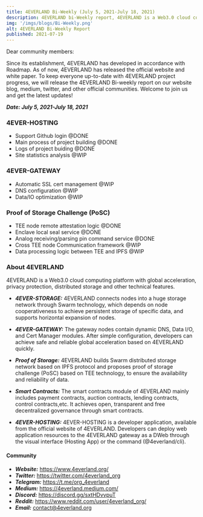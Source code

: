 ```yaml
---
title: 4EVERLAND Bi-Weekly (July 5, 2021-July 18, 2021)
description: 4EVERLAND bi-Weekly report, 4EVERLAND is a Web3.0 cloud computing platform with global acceleration, privacy protection, distributed storage and other technical features.
img: '/imgs/blogs/Bi-Weekly.png'
alt: 4EVERLAND Bi-Weekly Report
published: 2021-07-19
---
```


Dear community members:

Since its establishment, 4EVERLAND has developed in accordance with Roadmap. As of now, 4EVERLAND has released the official website and white paper. To keep everyone up-to-date with 4EVERLAND project progress, we will release the 4EVERLAND Bi-weekly report on our website blog, medium, twitter, and other official communities. Welcome to join us and get the latest updates!

***Date: July 5, 2021-July 18, 2021***

### 4EVER-HOSTING
- Support Github login @DONE
- Main process of project building @DONE
- Logs of project buiding @DONE
- Site statistics analysis @WIP

### 4EVER-GATEWAY
- Automatic SSL cert management @WIP
- DNS configuration @WIP
- Data/IO optimization @WIP

### Proof of Storage Challenge (PoSC)
- TEE node remote attestation logic @DONE
- Enclave local seal service @DONE
- Analog receiving/parsing pin command service @DONE
- Cross TEE node Communication framework @WIP
- Data processing logic between TEE and IPFS  @WIP


### About 4EVERLAND

4EVERLAND is a Web3.0 cloud computing platform with global acceleration, privacy protection, distributed storage and other technical features.

- ***4EVER-STORAGE:*** 4EVERLAND connects nodes into a huge storage network through Swarm technology, which depends on node cooperativeness to achieve persistent storage of specific data, and supports horizontal expansion of nodes.

- ***4EVER-GATEWAY:*** The gateway nodes contain dynamic DNS, Data I/O, and Cert Manager modules. After simple configuration, developers can achieve safe and reliable global acceleration based on 4EVERLAND quickly.

- ***Proof of Storage:*** 4EVERLAND builds Swarm distributed storage network based on IPFS protocol and proposes proof of storage challenge (PoSC) based on TEE technology, to ensure the availability and reliability of data.

- ***Smart Contracts:*** The smart contracts module of 4EVERLAND mainly includes payment contracts, auction contracts, lending contracts, control contracts,etc. It achieves open, transparent and free decentralized governance through smart contracts.

- ***4EVER-HOSTING:*** 4EVER-HOSTING is a developer application, available from the official website of 4EVERLAND. Developers can deploy web application resources to the 4EVERLAND gateway as a DWeb through the visual interface (Hosting App) or the command (@4everland/cli). 


#### Community
- ***Website:*** https://www.4everland.org/ 
- ***Twitter:*** https://twitter.com/4everland_org 
- ***Telegram:*** https://t.me/org_4everland 
- ***Medium:*** https://4everland.medium.com/ 
- ***Discord:*** https://discord.gg/sxtHDvvpuT 
- ***Reddit:*** https://www.reddit.com/user/4everland_org/ 
- ***Email:*** contact@4everland.org